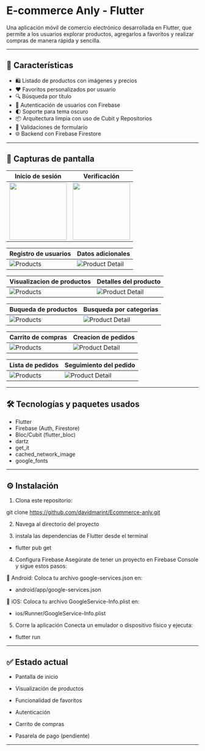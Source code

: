 # E-commerce Anly - Flutter

Una aplicación móvil de comercio electrónico desarrollada en Flutter, que permite a los usuarios explorar productos, agregarlos a favoritos y realizar compras de manera rápida y sencilla.

---

## 🚀 Características

- 🛍️ Listado de productos con imágenes y precios
- ❤️ Favoritos personalizados por usuario
- 🔍 Búsqueda por título
- 👤 Autenticación de usuarios con Firebase
- 🌓 Soporte para tema oscuro
- 📦 Arquitectura limpia con uso de Cubit y Repositorios
- 🧪 Validaciones de formulario
- 🌐 Backend con Firebase Firestore

---

## 📸 Capturas de pantalla


| Inicio de sesión | Verificación |
|-----------------------|---------------------|
| <img src="images/sesion.png" width="150">  | <img src="images/contraseña.png" width="150"> |

| Registro de usuarios | Datos adicionales  |
|----------------------|------------------------|
| ![Products](images/registro.png) | ![Product Detail](images/genero.png) |

| Visualizacion de productos | Detalles del producto  |
|----------------------|------------------------|
| ![Products](images/inicio.png) | ![Product Detail](images/detalle.png) |

| Buqueda de productos | Busqueda por categorias  |
|----------------------|------------------------|
| ![Products](images/buscador.png) | ![Product Detail](images/categorias.png) |

| Carrito de compras | Creacion de pedidos  |
|----------------------|------------------------|
| ![Products](images/carro.png) | ![Product Detail](images/realizado.png) |

| Lista de pedidos | Seguimiento del pedido  |
|----------------------|------------------------|
| ![Products](images/seguimiento.png) | ![Product Detail](images/pedido.png) |


---

## 🛠️ Tecnologías y paquetes usados

- Flutter
- Firebase (Auth, Firestore)
- Bloc/Cubit (flutter_bloc)
- dartz
- get_it
- cached_network_image
- google_fonts

---

## ⚙️ Instalación

1. Clona este repositorio:

git clone https://github.com/davidmarint/Ecommerce-anly.git

2. Navega al directorio del proyecto

3. instala las dependencias de Flutter desde el terminal 

 - flutter pub get

4. Configura Firebase
Asegúrate de tener un proyecto en Firebase Console y sigue estos pasos:

🔹 Android:
Coloca tu archivo google-services.json en:

- android/app/google-services.json

🔹 iOS:
Coloca tu archivo GoogleService-Info.plist en:

- ios/Runner/GoogleService-Info.plist

5. Corre la aplicación
Conecta un emulador o dispositivo físico y ejecuta:

- flutter run

---

## ✅ Estado actual
- Pantalla de inicio

- Visualización de productos

- Funcionalidad de favoritos

- Autenticación

- Carrito de compras

-  Pasarela de pago (pendiente)

---
